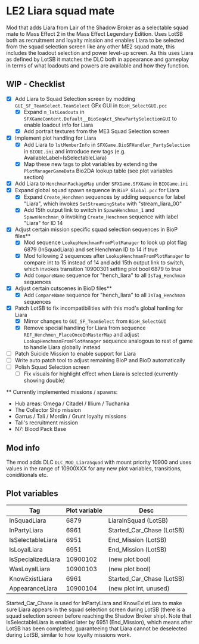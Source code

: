 # LE2 Liara squad mate

Mod that adds Liara from Lair of the Shadow Broker as a selectable squad mate to Mass Effect 2 in the Mass Effect Legendary Edition.
Uses LotSB both as recruitment and loyalty mission and enables Liara to be selected from the squad selection screen
like any other ME2 squad mate, this includes the loadout selection and power level-up screen. As this uses Liara as
defined by LotSB it matches the DLC both in appearance and gameplay in terms of what loadouts and powers are available
and how they function.

## WIP - Checklist

 - [X] Add Liara to Squad Selection screen by modding `GUI_SF_TeamSelect.TeamSelect` GFx GUI in `BioH_SelectGUI.pcc`
   - [X] Expand `m_lstLoadouts` in `SFXGameContent.Default__BioSeqAct_ShowPartySelectionGUI` to enable loadout info for Liara
   - [X] Add portrait textures from the ME3 Squad Selection screen
 - [X] Implement plot handling for Liara
   - [X] Add Liara to `lstMemberInfo` in `SFXGame.BioSFHandler_PartySelection` in `BIOUI.ini` and introduce new tags (e.g. AvailableLabel=IsSelectableLiara)
   - [X] Map these new tags to plot variables by extending the `PlotManagerGameData` Bio2DA lookup table (see plot variables section)
 - [X] Add Liara to `HenchmanPackageMap` under `SFXGame.SFXGame` in `BIOGame.ini`
 - [X] Expand global squad spawn sequence in `BioP_Global.pcc` for Liara
   - [X] Expand `Create_Henchmen` sequences by adding sequence for label "Liara", which invokes `SetStreamingState` with "stream_liara_00"
   - [X] Add 15th output link to switch in `SpawnHenchman_1` and `SpawnHenchman_0` invoking `Create_Henchmen` sequence with label "Liara" for ID 14
 - [X] Adjust certain mission specific squad selection sequences in BioP files**
   - [X] Mod sequence `LookupHenchmanFromPlotManager` to look up plot flag 6879 (InSquadLiara) and set Henchman ID to 14 if true
   - [X] Mod following 2 sequences after `LookupHenchmanFromPlotManager` to compare int to 15 instead of 14 and add 15th output link to switch, which invokes transition 10900301 setting plot bool 6879 to true
   - [X] Add `CompareName` sequence for "hench_liara" to all `IsTag_Henchman` sequences
 - [X] Adjust certain cutscenes in BioD files**
   - [X] Add `CompareName` sequence for "hench_liara" to all `IsTag_Henchman` sequences
 - [X] Patch LotSB to fix incompatibilities with this mod's global hanling for Liara
   - [X] Mirror changes to `GUI_SF_TeamSelect` from `BioH_SelectGUI`
   - [X] Remove special handling for Liara from sequence `REF_Henchmen_PlaceOnceInMasterMap` and adjust `LookupHenchmanFromPlotManager` sequence analogous to rest of game to handle Liara globally instead
 - [ ] Patch Suicide Mission to enable support for Liara
 - [ ] Write auto patch tool to adjust remaining BioP and BioD automatically
 - [ ] Polish Squad Selection screen
   - [ ] Fix visuals for highlight effect when Liara is selected (currently showing double)

** Currently implemented missions / spawns:
 - Hub areas: Omega / Citadel / Illium / Tuchanka 
 - The Collector Ship mission 
 - Garrus / Tali / Mordin / Grunt loyalty missions 
 - Tali's recruitment mission 
 - N7: Blood Pack Base

## Mod info

The mod adds DLC `DLC_MOD_LiaraSquad` with mount priority 10900 and uses values in the range of 10900XXX for any new
plot variables, transitions, coniditionals etc.

## Plot variables

| Tag                | Plot variable | Desc                      |
| ------------------ | ------------- | ------------------------- |
| InSquadLiara       | 6879          | LiaraInSquad (LotSB)      |
| InPartyLiara       | 6961          | Started_Car_Chase (LotSB) |
| IsSelectableLiara  | 6951          | End_Mission (LotSB)       |
| IsLoyalLiara       | 6951          | End_Mission (LotSB)       |
| IsSpecializedLiara | 10900102      | (new plot bool)           |
| WasLoyalLiara      | 10900103      | (new plot bool)           |
| KnowExistLiara     | 6961          | Started_Car_Chase (LotSB) |
| AppearanceLiara    | 10900104      | (new plot int, unused)    |

Started_Car_Chase is used for InPartyLiara and KnowExistLiara to make sure Liara appears in the squad selection screen
during LotSB (there is a squad selection screen before reaching the Shadow Broker ship). Note that IsSelectableLiara is
enabled later by 6951 (End_Mission), which means after LotSB has been completed, guaranteeing that Liara cannot be deselected
during LotSB, similar to how loyalty missions work.
